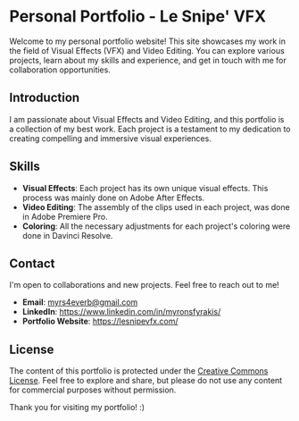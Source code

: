 # Personal Portfolio - Le Snipe' VFX

Welcome to my personal portfolio website! This site showcases my work in the field of Visual Effects (VFX) and Video Editing. You can explore various projects, learn about my skills and experience, and get in touch with me for collaboration opportunities.

## Introduction

I am passionate about Visual Effects and Video Editing, and this portfolio is a collection of my best work. Each project is a testament to my dedication to creating compelling and immersive visual experiences.

## Skills

- **Visual Effects**: Each project has its own unique visual effects. This process was mainly done on Adobe After Effects.
- **Video Editing**: The assembly of the clips used in each project, was done in Adobe Premiere Pro.
- **Coloring**: All the necessary adjustments for each project's coloring were done in Davinci Resolve.

## Contact

I'm open to collaborations and new projects. Feel free to reach out to me!

- **Email**: myrs4everb@gmail.com
- **LinkedIn**: https://www.linkedin.com/in/myronsfyrakis/
- **Portfolio Website**: https://lesnipevfx.com/

## License

The content of this portfolio is protected under the [Creative Commons License](LICENSE). Feel free to explore and share, but please do not use any content for commercial purposes without permission.

Thank you for visiting my portfolio! :)
